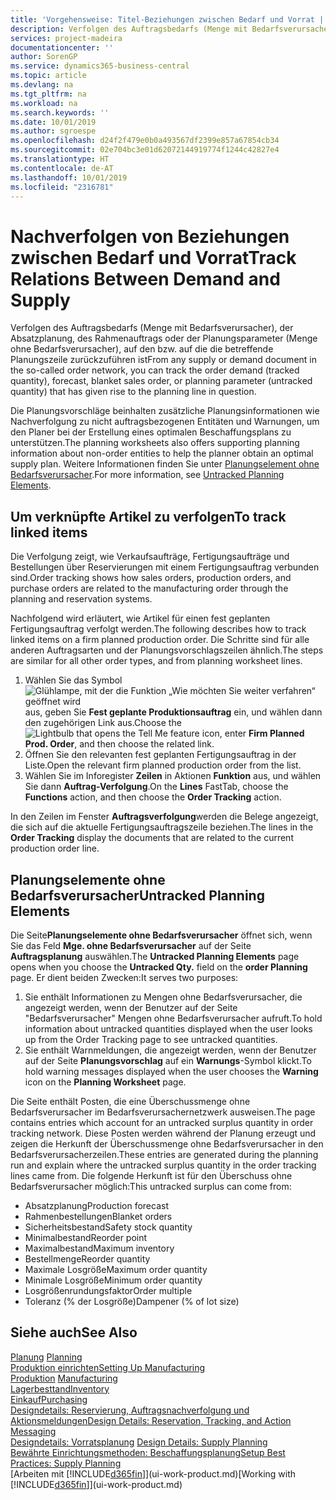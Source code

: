 ```yaml
---
title: 'Vorgehensweise: Titel-Beziehungen zwischen Bedarf und Vorrat | Microsoft Docs'
description: Verfolgen des Auftragsbedarfs (Menge mit Bedarfsverursacher), der Absatzplanung, des Rahmenauftrags oder der Planungsparameter (Menge ohne Bedarfsverursacher), auf den bzw. auf die die betreffende Planungszeile zurückzuführen ist
services: project-madeira
documentationcenter: ''
author: SorenGP
ms.service: dynamics365-business-central
ms.topic: article
ms.devlang: na
ms.tgt_pltfrm: na
ms.workload: na
ms.search.keywords: ''
ms.date: 10/01/2019
ms.author: sgroespe
ms.openlocfilehash: d24f2f479e0b0a493567df2399e857a67854cb34
ms.sourcegitcommit: 02e704bc3e01d62072144919774f1244c42827e4
ms.translationtype: HT
ms.contentlocale: de-AT
ms.lasthandoff: 10/01/2019
ms.locfileid: "2316781"
---
```

# <a name="track-relations-between-demand-and-supply"></a><span data-ttu-id="aa00a-103">Nachverfolgen von Beziehungen zwischen Bedarf und Vorrat</span><span class="sxs-lookup"><span data-stu-id="aa00a-103">Track Relations Between Demand and Supply</span></span>
<span data-ttu-id="aa00a-104">Verfolgen des Auftragsbedarfs (Menge mit Bedarfsverursacher), der Absatzplanung, des Rahmenauftrags oder der Planungsparameter (Menge ohne Bedarfsverursacher), auf den bzw. auf die die betreffende Planungszeile zurückzuführen ist</span><span class="sxs-lookup"><span data-stu-id="aa00a-104">From any supply or demand document in the so-called order network, you can track the order demand (tracked quantity), forecast, blanket sales order, or planning parameter (untracked quantity) that has given rise to the planning line in question.</span></span>

<span data-ttu-id="aa00a-105">Die Planungsvorschläge beinhalten zusätzliche Planungsinformationen wie  Nachverfolgung zu nicht auftragsbezogenen Entitäten und  Warnungen, um den Planer bei der Erstellung eines optimalen Beschaffungsplans zu unterstützen.</span><span class="sxs-lookup"><span data-stu-id="aa00a-105">The planning worksheets also offers supporting planning information about non-order entities to help the planner obtain an optimal supply plan.</span></span> <span data-ttu-id="aa00a-106">Weitere Informationen finden Sie unter [Planungselement ohne Bedarfsverursacher](production-how-track-demand-supply.md#untracked-planning-elements).</span><span class="sxs-lookup"><span data-stu-id="aa00a-106">For more information, see [Untracked Planning Elements](production-how-track-demand-supply.md#untracked-planning-elements).</span></span>

## <a name="to-track-linked-items"></a><span data-ttu-id="aa00a-107">Um verknüpfte Artikel zu verfolgen</span><span class="sxs-lookup"><span data-stu-id="aa00a-107">To track linked items</span></span>
<span data-ttu-id="aa00a-108">Die Verfolgung zeigt, wie Verkaufsaufträge, Fertigungsaufträge und Bestellungen über Reservierungen mit einem Fertigungsauftrag verbunden sind.</span><span class="sxs-lookup"><span data-stu-id="aa00a-108">Order tracking shows how sales orders, production orders, and purchase orders are related to the manufacturing order through the planning and reservation systems.</span></span>

<span data-ttu-id="aa00a-109">Nachfolgend wird erläutert, wie Artikel für einen fest geplanten Fertigungsauftrag verfolgt werden.</span><span class="sxs-lookup"><span data-stu-id="aa00a-109">The following describes how to track linked items on a firm planned production order.</span></span> <span data-ttu-id="aa00a-110">Die Schritte sind für alle anderen Auftragsarten und der Planungsvorschlagszeilen ähnlich.</span><span class="sxs-lookup"><span data-stu-id="aa00a-110">The steps are similar for all other order types, and from planning worksheet lines.</span></span>

1. <span data-ttu-id="aa00a-111">Wählen Sie das Symbol ![Glühlampe, mit der die Funktion „Wie möchten Sie weiter verfahren“ geöffnet wird](media/ui-search/search_small.png "Wie möchten Sie weiter verfahren?") aus, geben Sie **Fest geplante Produktionsauftrag** ein, und wählen dann den zugehörigen Link aus.</span><span class="sxs-lookup"><span data-stu-id="aa00a-111">Choose the ![Lightbulb that opens the Tell Me feature](media/ui-search/search_small.png "Tell me what you want to do") icon, enter **Firm Planned Prod. Order**, and then choose the related link.</span></span>
2. <span data-ttu-id="aa00a-112">Öffnen Sie den relevanten fest geplanten Fertigungsauftrag in der Liste.</span><span class="sxs-lookup"><span data-stu-id="aa00a-112">Open the relevant firm planned production order from the list.</span></span>
3. <span data-ttu-id="aa00a-113">Wählen Sie im Inforegister **Zeilen** in Aktionen **Funktion** aus, und wählen Sie dann **Auftrag-Verfolgung**.</span><span class="sxs-lookup"><span data-stu-id="aa00a-113">On the **Lines** FastTab, choose the **Functions** action, and then choose the **Order Tracking** action.</span></span>

<span data-ttu-id="aa00a-114">In den Zeilen im Fenster  **Auftragsverfolgung**werden die Belege angezeigt, die sich auf die aktuelle Fertigungsauftragszeile beziehen.</span><span class="sxs-lookup"><span data-stu-id="aa00a-114">The lines in the **Order Tracking** display the documents that are related to the current production order line.</span></span>

## <a name="untracked-planning-elements"></a><span data-ttu-id="aa00a-115">Planungselemente ohne Bedarfsverursacher</span><span class="sxs-lookup"><span data-stu-id="aa00a-115">Untracked Planning Elements</span></span>
<span data-ttu-id="aa00a-116">Die Seite**Planungselemente ohne Bedarfsverursacher** öffnet sich, wenn Sie das Feld **Mge. ohne Bedarfsverursacher** auf der Seite **Auftragsplanung** auswählen.</span><span class="sxs-lookup"><span data-stu-id="aa00a-116">The **Untracked Planning Elements** page opens when you choose the **Untracked Qty.** field on the **order Planning** page.</span></span> <span data-ttu-id="aa00a-117">Er dient beiden Zwecken:</span><span class="sxs-lookup"><span data-stu-id="aa00a-117">It serves two purposes:</span></span>

1. <span data-ttu-id="aa00a-118">Sie enthält Informationen zu Mengen ohne Bedarfsverursacher, die angezeigt werden, wenn der Benutzer auf der Seite "Bedarfsverursacher" Mengen ohne Bedarfsverursacher aufruft.</span><span class="sxs-lookup"><span data-stu-id="aa00a-118">To hold information about untracked quantities displayed when the user looks up from the Order Tracking page to see untracked quantities.</span></span>
2. <span data-ttu-id="aa00a-119">Sie enthält Warnmeldungen, die angezeigt werden, wenn der Benutzer auf der Seite **Planungsvorschlag** auf ein **Warnungs**-Symbol klickt.</span><span class="sxs-lookup"><span data-stu-id="aa00a-119">To hold warning messages displayed when the user chooses the **Warning** icon on the **Planning Worksheet** page.</span></span>

<span data-ttu-id="aa00a-120">Die Seite enthält Posten, die eine Überschussmenge ohne Bedarfsverursacher im Bedarfsverursachernetzwerk ausweisen.</span><span class="sxs-lookup"><span data-stu-id="aa00a-120">The page contains entries which account for an untracked surplus quantity in order tracking network.</span></span> <span data-ttu-id="aa00a-121">Diese Posten werden während der Planung erzeugt und zeigen die Herkunft der Überschussmenge ohne Bedarfsverursacher in den Bedarfsverursacherzeilen.</span><span class="sxs-lookup"><span data-stu-id="aa00a-121">These entries are generated during the planning run and explain where the untracked surplus quantity in the order tracking lines came from.</span></span> <span data-ttu-id="aa00a-122">Die folgende Herkunft ist für den Überschuss ohne Bedarfsverursacher möglich:</span><span class="sxs-lookup"><span data-stu-id="aa00a-122">This untracked surplus can come from:</span></span>

- <span data-ttu-id="aa00a-123">Absatzplanung</span><span class="sxs-lookup"><span data-stu-id="aa00a-123">Production forecast</span></span>
- <span data-ttu-id="aa00a-124">Rahmenbestellungen</span><span class="sxs-lookup"><span data-stu-id="aa00a-124">Blanket orders</span></span>
- <span data-ttu-id="aa00a-125">Sicherheitsbestand</span><span class="sxs-lookup"><span data-stu-id="aa00a-125">Safety stock quantity</span></span>
- <span data-ttu-id="aa00a-126">Minimalbestand</span><span class="sxs-lookup"><span data-stu-id="aa00a-126">Reorder point</span></span>
- <span data-ttu-id="aa00a-127">Maximalbestand</span><span class="sxs-lookup"><span data-stu-id="aa00a-127">Maximum inventory</span></span>
- <span data-ttu-id="aa00a-128">Bestellmenge</span><span class="sxs-lookup"><span data-stu-id="aa00a-128">Reorder quantity</span></span>
- <span data-ttu-id="aa00a-129">Maximale Losgröße</span><span class="sxs-lookup"><span data-stu-id="aa00a-129">Maximum order quantity</span></span>
- <span data-ttu-id="aa00a-130">Minimale Losgröße</span><span class="sxs-lookup"><span data-stu-id="aa00a-130">Minimum order quantity</span></span>
- <span data-ttu-id="aa00a-131">Losgrößenrundungsfaktor</span><span class="sxs-lookup"><span data-stu-id="aa00a-131">Order multiple</span></span>
- <span data-ttu-id="aa00a-132">Toleranz (% der Losgröße)</span><span class="sxs-lookup"><span data-stu-id="aa00a-132">Dampener (% of lot size)</span></span>

## <a name="see-also"></a><span data-ttu-id="aa00a-133">Siehe auch</span><span class="sxs-lookup"><span data-stu-id="aa00a-133">See Also</span></span>  
<span data-ttu-id="aa00a-134">[Planung](production-planning.md) </span><span class="sxs-lookup"><span data-stu-id="aa00a-134">[Planning](production-planning.md) </span></span>  
[<span data-ttu-id="aa00a-135">Produktion einrichten</span><span class="sxs-lookup"><span data-stu-id="aa00a-135">Setting Up Manufacturing</span></span>](production-configure-production-processes.md)  
<span data-ttu-id="aa00a-136">[Produktion](production-manage-manufacturing.md)  </span><span class="sxs-lookup"><span data-stu-id="aa00a-136">[Manufacturing](production-manage-manufacturing.md)  </span></span>  
[<span data-ttu-id="aa00a-137">Lagerbesttand</span><span class="sxs-lookup"><span data-stu-id="aa00a-137">Inventory</span></span>](inventory-manage-inventory.md)  
[<span data-ttu-id="aa00a-138">Einkauf</span><span class="sxs-lookup"><span data-stu-id="aa00a-138">Purchasing</span></span>](purchasing-manage-purchasing.md)  
[<span data-ttu-id="aa00a-139">Designdetails: Reservierung, Auftragsnachverfolgung und Aktionsmeldungen</span><span class="sxs-lookup"><span data-stu-id="aa00a-139">Design Details: Reservation, Tracking, and Action Messaging</span></span>](design-details-reservation-order-tracking-and-action-messaging.md)  
<span data-ttu-id="aa00a-140">[Designdetails: Vorratsplanung](design-details-supply-planning.md) </span><span class="sxs-lookup"><span data-stu-id="aa00a-140">[Design Details: Supply Planning](design-details-supply-planning.md) </span></span>  
[<span data-ttu-id="aa00a-141">Bewährte Einrichtungsmethoden: Beschaffungsplanung</span><span class="sxs-lookup"><span data-stu-id="aa00a-141">Setup Best Practices: Supply Planning</span></span>](setup-best-practices-supply-planning.md)  
<span data-ttu-id="aa00a-142">[Arbeiten mit [!INCLUDE[d365fin](includes/d365fin_md.md)]](ui-work-product.md)</span><span class="sxs-lookup"><span data-stu-id="aa00a-142">[Working with [!INCLUDE[d365fin](includes/d365fin_md.md)]](ui-work-product.md)</span></span>
